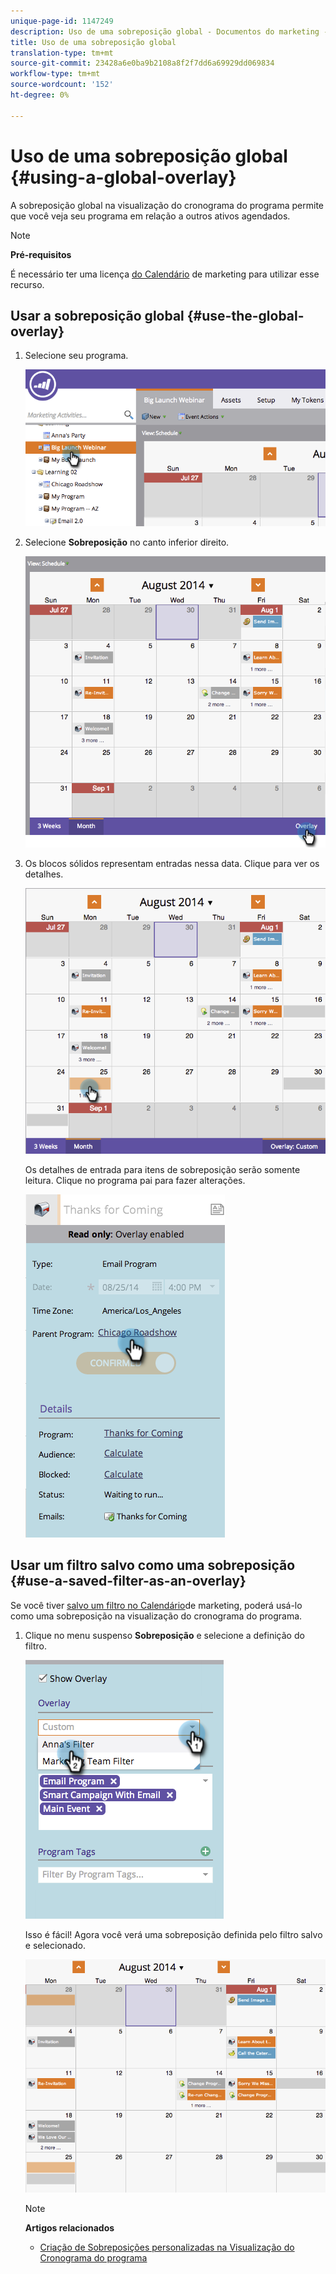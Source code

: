```yaml
---
unique-page-id: 1147249
description: Uso de uma sobreposição global - Documentos do marketing - Documentação do produto
title: Uso de uma sobreposição global
translation-type: tm+mt
source-git-commit: 23428a6e0ba9b2108a8f2f7dd6a69929dd069834
workflow-type: tm+mt
source-wordcount: '152'
ht-degree: 0%

---
```



# Uso de uma sobreposição global {#using-a-global-overlay}

A sobreposição global na visualização do cronograma do programa permite que você veja seu programa em relação a outros ativos agendados.

>[!NOTE]
>
>**Pré-requisitos**
>
>É necessário ter uma licença [do Calendário](../../../../product-docs/core-marketo-concepts/marketing-calendar/understanding-the-calendar/issue-revoke-a-marketing-calendar-license.md) de marketing para utilizar esse recurso.

## Usar a sobreposição global {#use-the-global-overlay}

1. Selecione seu programa.

   ![](assets/image2014-9-24-10-16-4.png)

1. Selecione **Sobreposição** no canto inferior direito.

   ![](assets/image2014-9-24-10-3a16-3a9.png)

1. Os blocos sólidos representam entradas nessa data. Clique para ver os detalhes.

   ![](assets/image2014-9-24-10-3a16-3a14.png)

   Os detalhes de entrada para itens de sobreposição serão somente leitura. Clique no programa pai para fazer alterações.

   ![](assets/image2014-9-24-10-3a16-3a19.png)

## Usar um filtro salvo como uma sobreposição {#use-a-saved-filter-as-an-overlay}

Se você tiver [salvo um filtro no Calendário](../../../../product-docs/core-marketo-concepts/marketing-calendar/working-with-the-calendar/saving-a-filter-definition-in-the-marketing-calendar.md)de marketing, poderá usá-lo como uma sobreposição na visualização do cronograma do programa.

1. Clique no menu suspenso **Sobreposição** e selecione a definição do filtro.

   ![](assets/image2014-9-24-10-3a16-3a26.png)

   Isso é fácil! Agora você verá uma sobreposição definida pelo filtro salvo e selecionado.

   ![](assets/image2014-9-24-10-3a16-3a31.png)

   >[!NOTE]
   >
   >**Artigos relacionados**
   >
   >    
   >    
   >    * [Criação de Sobreposições personalizadas na Visualização do Cronograma do programa](creating-custom-overlays-in-program-schedule-view.md)


